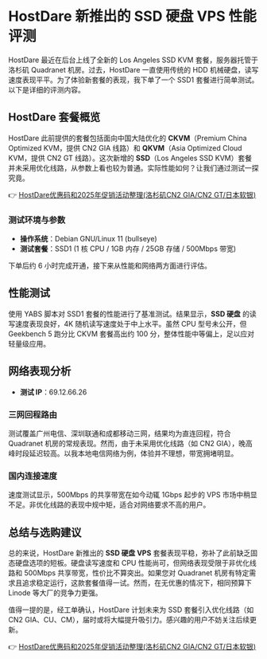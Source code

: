 # HostDare 新推出的 SSD 硬盘 VPS 性能评测

HostDare 最近在后台上线了全新的 Los Angeles SSD KVM 套餐，服务器托管于洛杉矶 Quadranet 机房。过去，HostDare 一直使用传统的 HDD 机械硬盘，读写速度表现平平。为了体验新套餐的表现，我下单了一个 SSD1 套餐进行简单测试。以下是详细的评测内容。

## HostDare 套餐概览

HostDare 此前提供的套餐包括面向中国大陆优化的 **CKVM**（Premium China Optimized KVM，提供 CN2 GIA 线路）和 **QKVM**（Asia Optimized Cloud KVM，提供 CN2 GT 线路）。这次新增的 **SSD**（Los Angeles SSD KVM）套餐并未采用优化线路，从参数上看也较为普通。实际性能如何？让我们通过测试一探究竟。

👉 [HostDare优惠码和2025年促销活动整理(洛杉矶CN2 GIA/CN2 GT/日本软银)](https://bit.ly/hostdare)

### 测试环境与参数

- **操作系统**：Debian GNU/Linux 11 (bullseye)  
- **测试套餐**：SSD1 (1 核 CPU / 1GB 内存 / 25GB 存储 / 500Mbps 带宽)  

下单后约 6 小时完成开通，接下来从性能和网络两方面进行评估。

## 性能测试

使用 YABS 脚本对 SSD1 套餐的性能进行了基准测试。结果显示，**SSD 硬盘** 的读写速度表现良好，4K 随机读写速度处于中上水平。虽然 CPU 型号未公开，但 Geekbench 5 跑分比 CKVM 套餐高出约 100 分，整体性能中等偏上，足以应对轻量级应用。

## 网络表现分析

- **测试 IP**：69.12.66.26  

### 三网回程路由

测试覆盖广州电信、深圳联通和成都移动三网，结果均为直连回程，符合 Quadranet 机房的常规表现。然而，由于未采用优化线路（如 CN2 GIA），晚高峰时段延迟较高。以我本地电信网络为例，体验并不理想，带宽拥堵明显。

### 国内连接速度

速度测试显示，500Mbps 的共享带宽在如今动辄 1Gbps 起步的 VPS 市场中稍显不足。非优化线路的表现中规中矩，适合对网络要求不高的用户。

## 总结与选购建议

总的来说，HostDare 新推出的 **SSD 硬盘 VPS** 套餐表现平稳，弥补了此前缺乏固态硬盘选项的短板。硬盘读写速度和 CPU 性能尚可，但网络表现受限于非优化线路和 500Mbps 共享带宽，性价比不算突出。如果您对 Quadranet 机房有特定需求且追求稳定运行，这款套餐值得一试。然而，在无优惠的情况下，相同预算下 Linode 等大厂的竞争力更强。

值得一提的是，经工单确认，HostDare 计划未来为 SSD 套餐引入优化线路（如 CN2 GIA、CU、CM），届时或将大幅提升吸引力。感兴趣的用户不妨关注后续更新。

👉 [HostDare优惠码和2025年促销活动整理(洛杉矶CN2 GIA/CN2 GT/日本软银)](https://bit.ly/hostdare)